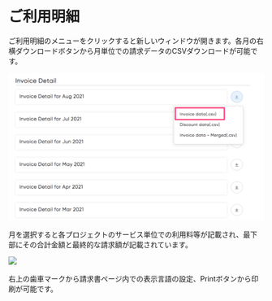 # ご利用明細

ご利用明細のメニューをクリックすると新しいウィンドウが開きます。各月の右横ダウンロードボタンから月単位での請求データのCSVダウンロードが可能です。

![](../../.gitbook/assets/Invoice-2.png)

月を選択すると各プロジェクトのサービス単位での利用料等が記載され、最下部にその合計金額と最終的な請求額が記載されています。

![](<../../.gitbook/assets/2021-09-08 16.44.16.gif>)

右上の歯車マークから請求書ページ内での表示言語の設定、Printボタンから印刷が可能です。
